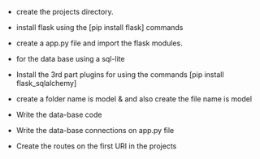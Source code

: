 - create the projects directory.
- install flask using the [pip install flask] commands
- create a app.py file and import the flask modules.
- for the data base using a sql-lite 
- Install the 3rd part plugins for using the commands [pip install flask_sqlalchemy]

- create a folder name is model & and also create the file name is model
- Write the data-base code 
- Write the data-base connections on app.py file
- Create the routes on the first URI in the projects